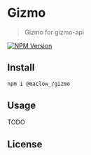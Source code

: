 # Gizmo

> Gizmo for gizmo-api

[![NPM Version][npm-image]][npm-url]

## Install

```bash
npm i @maclow_/gizmo
```

## Usage

TODO

## License

[npm-image]: https://img.shields.io/npm/v/live-xxx.svg
[npm-url]: https://npmjs.org/package/@maclow_/gizmo
